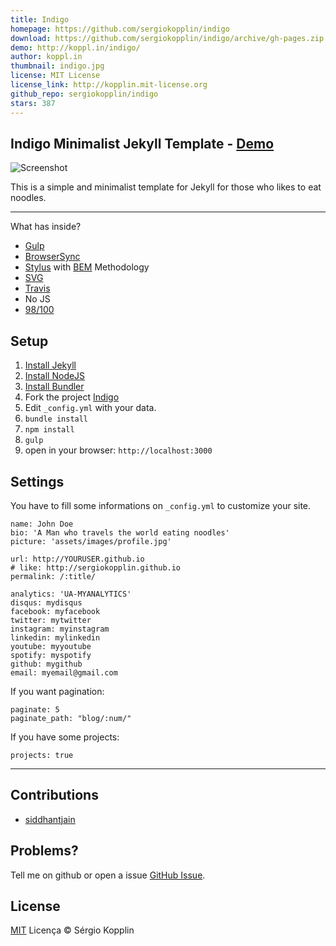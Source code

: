 ```yaml
---
title: Indigo
homepage: https://github.com/sergiokopplin/indigo
download: https://github.com/sergiokopplin/indigo/archive/gh-pages.zip
demo: http://koppl.in/indigo/
author: koppl.in
thumbnail: indigo.jpg
license: MIT License
license_link: http://kopplin.mit-license.org
github_repo: sergiokopplin/indigo
stars: 387
---
```


## Indigo Minimalist Jekyll Template - [Demo](http://sergiokopplin.github.io/indigo/)

![Screenshot](https://raw.githubusercontent.com/sergiokopplin/indigo/gh-pages/screen-shot.png)

This is a simple and minimalist template for Jekyll for those who likes to eat noodles.

---

What has inside?

- [Gulp](http://gulpjs.com/)
- [BrowserSync](https://www.browsersync.io/)
- [Stylus](http://stylus-lang.com/) with [BEM](http://getbem.com/) Methodology
- [SVG](https://www.w3.org/Graphics/SVG/)
- [Travis](https://travis-ci.org/)
- No JS
- [98/100](https://developers.google.com/speed/pagespeed/insights/?url=http%3A%2F%2Fsergiokopplin.github.io%2Findigo%2F)

## Setup

1. [Install Jekyll](http://jekyllrb.com)
2. [Install NodeJS](https://nodejs.org/)
3. [Install Bundler](http://bundler.io/)
4. Fork the project [Indigo](https://github.com/sergiokopplin/indigo/fork)
5. Edit `_config.yml` with your data.
6. `bundle install`
7. `npm install`
8. `gulp`
9. open in your browser: `http://localhost:3000`

## Settings

You have to fill some informations on `_config.yml` to customize your site.

```
name: John Doe
bio: 'A Man who travels the world eating noodles'
picture: 'assets/images/profile.jpg'

url: http://YOURUSER.github.io
# like: http://sergiokopplin.github.io
permalink: /:title/

analytics: 'UA-MYANALYTICS'
disqus: mydisqus
facebook: myfacebook
twitter: mytwitter
instagram: myinstagram
linkedin: mylinkedin
youtube: myyoutube
spotify: myspotify
github: mygithub
email: myemail@gmail.com
```

If you want pagination:
```
paginate: 5
paginate_path: "blog/:num/"
```

If you have some projects:
```
projects: true
```

---

## Contributions

- [siddhantjain](https://github.com/siddhantjain)

## Problems?

Tell me on github or open a issue [GitHub Issue](https://github.com/sergiokopplin/indigo/issues/new).

## License

[MIT](http://kopplin.mit-license.org/) Licença © Sérgio Kopplin
